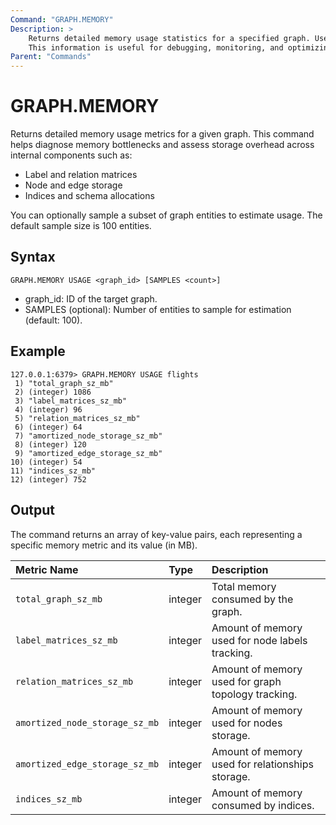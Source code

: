 ```yaml
---
Command: "GRAPH.MEMORY"
Description: >
    Returns detailed memory usage statistics for a specified graph. Useful for monitoring and optimizing internal structures like nodes, edges, schemas, and indices within FalkorDB deployments.
    This information is useful for debugging, monitoring, and optimizing graph workloads in FalkorDB deployments.
Parent: "Commands"
---
```


# GRAPH.MEMORY

Returns detailed memory usage metrics for a given graph. This command helps diagnose memory bottlenecks and assess storage overhead across internal components such as:

- Label and relation matrices
- Node and edge storage
- Indices and schema allocations

You can optionally sample a subset of graph entities to estimate usage. The default sample size is 100 entities.

## Syntax

`GRAPH.MEMORY USAGE <graph_id> [SAMPLES <count>]`
- graph_id: ID of the target graph.
- SAMPLES <count> (optional): Number of entities to sample for estimation (default: 100).

## Example

```
127.0.0.1:6379> GRAPH.MEMORY USAGE flights
 1) "total_graph_sz_mb"
 2) (integer) 1086
 3) "label_matrices_sz_mb"
 4) (integer) 96
 5) "relation_matrices_sz_mb"
 6) (integer) 64
 7) "amortized_node_storage_sz_mb"
 8) (integer) 120
 9) "amortized_edge_storage_sz_mb"
10) (integer) 54
11) "indices_sz_mb"
12) (integer) 752
```

## Output

The command returns an array of key-value pairs, each representing a specific memory metric and its value (in MB).

| Metric Name                    | Type    | Description                                        |
|:-------------------------------|:--------|:---------------------------------------------------|
| `total_graph_sz_mb`            | integer | Total memory consumed by the graph.                |
| `label_matrices_sz_mb`         | integer | Amount of memory used for node labels tracking.    |
| `relation_matrices_sz_mb`      | integer | Amount of memory used for graph topology tracking. |
| `amortized_node_storage_sz_mb` | integer | Amount of memory used for nodes storage.           |
| `amortized_edge_storage_sz_mb` | integer | Amount of memory used for relationships storage.   |
| `indices_sz_mb`                | integer | Amount of memory consumed by indices.              |

